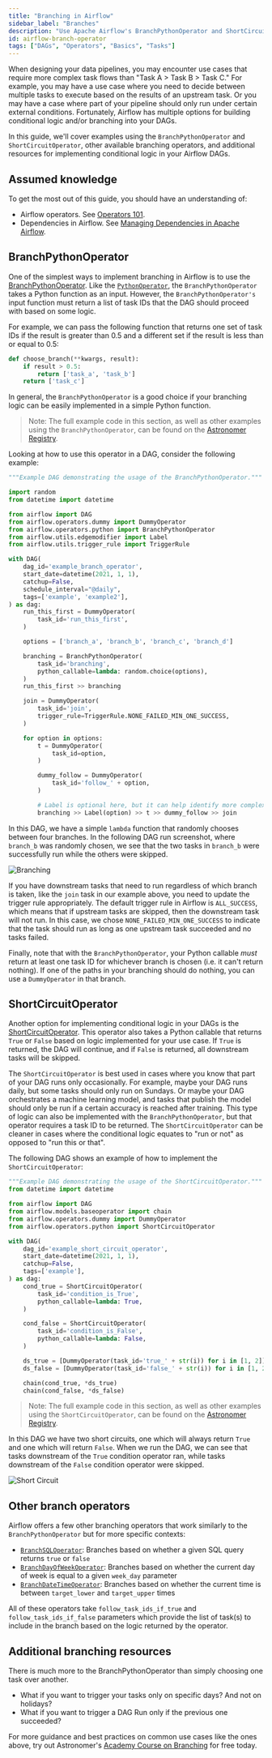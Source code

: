```yaml
---
title: "Branching in Airflow"
sidebar_label: "Branches"
description: "Use Apache Airflow's BranchPythonOperator and ShortCircuitOperator to execute conditional branches in your workflow"
id: airflow-branch-operator
tags: ["DAGs", "Operators", "Basics", "Tasks"]
---
```


When designing your data pipelines, you may encounter use cases that require more complex task flows than "Task A > Task B > Task C." For example, you may have a use case where you need to decide between multiple tasks to execute based on the results of an upstream task. Or you may have a case where part of your pipeline should only run under certain external conditions. Fortunately, Airflow has multiple options for building conditional logic and/or branching into your DAGs.

In this guide, we'll cover examples using the `BranchPythonOperator` and `ShortCircuitOperator`, other available branching operators, and additional resources for implementing conditional logic in your Airflow DAGs.

## Assumed knowledge

To get the most out of this guide, you should have an understanding of:

- Airflow operators. See [Operators 101](https://www.astronomer.io/guides/what-is-an-operator).
- Dependencies in Airflow. See [Managing Dependencies in Apache Airflow](https://www.astronomer.io/guides/managing-dependencies/).

## BranchPythonOperator

One of the simplest ways to implement branching in Airflow is to use the [BranchPythonOperator](https://registry.astronomer.io/providers/apache-airflow/modules/branchpythonoperator). Like the [`PythonOperator`](https://registry.astronomer.io/providers/apache-airflow/modules/pythonoperator), the `BranchPythonOperator` takes a Python function as an input. However, the `BranchPythonOperator's` input function must return a list of task IDs that the DAG should proceed with based on some logic. 

For example, we can pass the following function that returns one set of task IDs if the result is greater than 0.5 and a different set if the result is less than or equal to 0.5:

```python
def choose_branch(**kwargs, result):
    if result > 0.5:
        return ['task_a', 'task_b']
    return ['task_c']
```

In general, the `BranchPythonOperator` is a good choice if your branching logic can be easily implemented in a simple Python function.

> Note: The full example code in this section, as well as other examples using the `BranchPythonOperator`, can be found on the [Astronomer Registry](https://registry.astronomer.io/dags/example-branch-operator).

Looking at how to use this operator in a DAG, consider the following example:

```python
"""Example DAG demonstrating the usage of the BranchPythonOperator."""

import random
from datetime import datetime

from airflow import DAG
from airflow.operators.dummy import DummyOperator
from airflow.operators.python import BranchPythonOperator
from airflow.utils.edgemodifier import Label
from airflow.utils.trigger_rule import TriggerRule

with DAG(
    dag_id='example_branch_operator',
    start_date=datetime(2021, 1, 1),
    catchup=False,
    schedule_interval="@daily",
    tags=['example', 'example2'],
) as dag:
    run_this_first = DummyOperator(
        task_id='run_this_first',
    )

    options = ['branch_a', 'branch_b', 'branch_c', 'branch_d']

    branching = BranchPythonOperator(
        task_id='branching',
        python_callable=lambda: random.choice(options),
    )
    run_this_first >> branching

    join = DummyOperator(
        task_id='join',
        trigger_rule=TriggerRule.NONE_FAILED_MIN_ONE_SUCCESS,
    )

    for option in options:
        t = DummyOperator(
            task_id=option,
        )

        dummy_follow = DummyOperator(
            task_id='follow_' + option,
        )

        # Label is optional here, but it can help identify more complex branches
        branching >> Label(option) >> t >> dummy_follow >> join
```

In this DAG, we have a simple `lambda` function that randomly chooses between four branches. In the following DAG run screenshot, where `branch_b` was randomly chosen, we see that the two tasks in `branch_b` were successfully run while the others were skipped.

![Branching](/img/guides/branching.png)

If you have downstream tasks that need to run regardless of which branch is taken, like the `join` task in our example above, you need to update the trigger rule appropriately. The default trigger rule in Airflow is `ALL_SUCCESS`, which means that if upstream tasks are skipped, then the downstream task will not run. In this case, we chose `NONE_FAILED_MIN_ONE_SUCCESS` to indicate that the task should run as long as one upstream task succeeded and no tasks failed.

Finally, note that with the `BranchPythonOperator`, your Python callable *must* return at least one task ID for whichever branch is chosen (i.e. it can't return nothing). If one of the paths in your branching should do nothing, you can use a `DummyOperator` in that branch.

## ShortCircuitOperator

Another option for implementing conditional logic in your DAGs is the [ShortCircuitOperator](https://registry.astronomer.io/providers/apache-airflow/modules/shortcircuitoperator). This operator also takes a Python callable that returns `True` or `False` based on logic implemented for your use case. If `True` is returned, the DAG will continue, and if `False` is returned, all downstream tasks will be skipped.

The `ShortCircuitOperator` is best used in cases where you know that part of your DAG runs only occasionally. For example, maybe your DAG runs daily, but some tasks should only run on Sundays. Or maybe your DAG orchestrates a machine learning model, and tasks that publish the model should only be run if a certain accuracy is reached after training. This type of logic can also be implemented with the `BranchPythonOperator`, but that operator requires a task ID to be returned. The `ShortCircuitOperator` can be cleaner in cases where the conditional logic equates to "run or not" as opposed to "run this or that".

The following DAG shows an example of how to implement the `ShortCircuitOperator`:

```python
"""Example DAG demonstrating the usage of the ShortCircuitOperator."""
from datetime import datetime

from airflow import DAG
from airflow.models.baseoperator import chain
from airflow.operators.dummy import DummyOperator
from airflow.operators.python import ShortCircuitOperator

with DAG(
    dag_id='example_short_circuit_operator',
    start_date=datetime(2021, 1, 1),
    catchup=False,
    tags=['example'],
) as dag:
    cond_true = ShortCircuitOperator(
        task_id='condition_is_True',
        python_callable=lambda: True,
    )

    cond_false = ShortCircuitOperator(
        task_id='condition_is_False',
        python_callable=lambda: False,
    )

    ds_true = [DummyOperator(task_id='true_' + str(i)) for i in [1, 2]]
    ds_false = [DummyOperator(task_id='false_' + str(i)) for i in [1, 2]]

    chain(cond_true, *ds_true)
    chain(cond_false, *ds_false)

```

> Note: The full example code in this section, as well as other examples using the `ShortCircuitOperator`, can be found on the [Astronomer Registry](https://registry.astronomer.io/dags/example-short-circuit-operator).

In this DAG we have two short circuits, one which will always return `True` and one which will return `False`. When we run the DAG, we can see that tasks downstream of the `True` condition operator ran, while tasks downstream of the `False` condition operator were skipped.

![Short Circuit](/img/guides/short_circuit.png)

## Other branch operators

Airflow offers a few other branching operators that work similarly to the `BranchPythonOperator` but for more specific contexts: 

- [`BranchSQLOperator`](https://registry.astronomer.io/providers/apache-airflow/modules/branchsqloperator): Branches based on whether a given SQL query returns `true` or `false`
- [`BranchDayOfWeekOperator`](https://registry.astronomer.io/providers/apache-airflow/modules/branchdayofweekoperator): Branches based on whether the current day of week is equal to a given `week_day` parameter
- [`BranchDateTimeOperator`](https://registry.astronomer.io/providers/apache-airflow/modules/branchdatetimeoperator): Branches based on whether the current time is between `target_lower` and `target_upper` times

All of these operators take `follow_task_ids_if_true` and `follow_task_ids_if_false` parameters which provide the list of task(s) to include in the branch based on the logic returned by the operator.

## Additional branching resources

There is much more to the BranchPythonOperator than simply choosing one task over another.

- What if you want to trigger your tasks only on specific days? And not on holidays?  
- What if you want to trigger a DAG Run only if the previous one succeeded?

For more guidance and best practices on common use cases like the ones above, try out Astronomer's
[Academy Course on Branching](https://academy.astronomer.io/branching-course) for free today.
